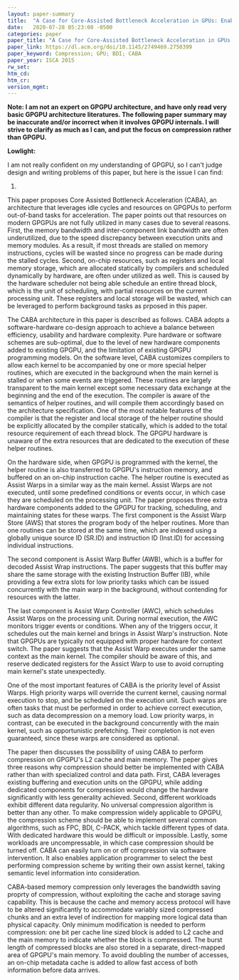```yaml
---
layout: paper-summary
title:  "A Case for Core-Assisted Bottleneck Acceleration in GPUs: Enabling Flexible Data Compression with Assist Warps"
date:   2020-07-28 05:23:00 -0500
categories: paper
paper_title: "A Case for Core-Assisted Bottleneck Acceleration in GPUs: Enabling Flexible Data Compression with Assist Warps"
paper_link: https://dl.acm.org/doi/10.1145/2749469.2750399
paper_keyword: Compression; GPU; BDI; CABA
paper_year: ISCA 2015
rw_set:
htm_cd:
htm_cr:
version_mgmt:
---
```


**Note: I am not an expert on GPGPU architecture, and have only read very basic GPGPU architecture literatures. The following
paper summary may be inaccurate and/or incorrect when it involves GPGPU internals. I will strive to clarify as much as I can,
and put the focus on compression rather than GPGPU.**



**Lowlight:**

I am not really confident on my understanding of GPGPU, so I can't judge design and writing problems of this paper, but here
is the issue I can find:

1. 

This paper proposes Core Assisted Bottleneck Acceleration (CABA), an architecture that leverages idle cycles and resources 
on GPGPUs to perform out-of-band tasks for acceleration.
The paper points out that resources on modern GPGPUs are not fully utilized in many cases due to several reasons. 
First, the memory bandwidth and inter-component link bandwidth are often underutilized, due to the speed discrepancy between
execution units and memory modules. As a result, if most threads are stalled on memory instructions, cycles will be 
wasted since no progress can be made during the stalled cycles.
Second, on-chip resources, such as registers and local memory storage, which are allocated statically by compilers
and scheduled dynamically by hardware, are often under utilized as well. This is caused by the hardware scheduler not
being able schedule an entire thread block, which is the unit of scheduling, with partial resources on the current
processing unit. These registers and local storage will be wasted, which can be leveraged to perform background tasks
as prposed in this paper.

The CABA architecture in this paper is described as follows. CABA adopts a software-hardware co-design approach to achieve
a balance between efficiency, usability and hardware complexity. Pure hardware or software schemes are sub-optimal, due
to the level of new hardware components added to existing GPGPU, and the limitation of existing GPGPU programming models.
On the software level, CABA customizes compilers to allow each kernel to be accompanied by one or more special helper 
routines, which are executed in the background when the main kernel is stalled or when some events are triggered.
These routines are largely transparent to the main kernel except some necessary data exchange at the beginning and the 
end of the execution.
The compiler is aware of the semantics of helper routines, and will compile them accordingly based on the architecture
specification. One of the most notable features of the compiler is that the register and local storage of the helper 
routine should be explicitly allocated by the compiler statically, which is added to the total resource requirement
of each thread block. The GPGPU hardware is unaware of the extra resources that are dedicated to the execution of 
these helper routines.

On the hardware side, when GPGPU is programmed with the kernel, the helper routine is also transferred to GPGPU's instruction
memory, and buffered on an on-chip instruction cache. The helper routine is executed as Assist Warps in a similar way
as the main kernel. Assist Warps are not executed, until some predefined conditions or events occur, in which case they
are scheduled on the processing unit.
The paper proposes three extra hardware components added to the GPGPU for tracking, scheduling, and maintaining states
for these warps. The first component is the Assist Warp Store (AWS) that stores the program body of the helper routines.
More than one routines can be stored at the same time, which are indexed using a globally unique source ID (SR.ID) and 
instruction ID (Inst.ID) for accessing individual instructions. 

The second component is Assist Warp Buffer (AWB), which is a buffer for decoded Assist Wrap instructions. The paper suggests
that this buffer may share the same storage with the existing Instruction Buffer (IB), while providing a few extra slots
for low priority tasks which can be issued concurrently with the main warp in the background, without contending for
resources with the latter.

The last component is Assist Warp Controller (AWC), which schedules Assist Warps on the processing unit. During normal
execution, the AWC monitors trigger events or conditions. When any of the triggers occur, it schedules out the main kernel
and brings in Assist Warp's instruction. Note that GPGPUs are typically not equipped with proper hardware for context
switch. The paper suggests that the Assist Warp executes under the same context as the main kernel. The compiler should
be aware of this, and reserve dedicated registers for the Assict Warp to use to avoid corrupting main kernel's state
unexpectedly.

One of the most important features of CABA is the priority level of Assist Warps. High priority warps will override the
current kernel, causing normal execution to stop, and be scheduled on the execution unit. Such warps are often tasks
that must be performed in order to achieve correct execution, such as data decompression on a memory load.
Low priority warps, in contrast, can be executed in the background concurrently with the main kernel, such as 
opportunistic prefetching. Their completion is not even guaranteed, since these warps are considered as optional.

The paper then discusses the possibility of using CABA to perform compression on GPGPU's L2 cache and main memory.
The peper gives three reasons why compression should better be implemented with CABA rather than with specialized
control and data path. First, CABA leverages existing buffering and execution units on the GPGPU, while adding 
dedicated components for compression would change the hardware significantly with less generality achieved. Second, 
different workloads exhibit different data regularity. No universal compression algorithm is better than any other.
To make compression widely applicable to GPGPU, the compression scheme should be able to implement several common
algorithms, such as FPC, BDI, C-PACK, which tackle different types of data. With dedicated hardware this would be 
difficult or impossible. Lastly, some workloads are uncompressable, in which case compression should be turned off.
CABA can easily turn on or off compression via software intervention. It also enables application programmer to
select the best performing compression scheme by writing their own assist kernel, taking semantic level information
into consideration.

CABA-based memory compression only leverages the bandwidth saving proprty of compression, without exploiting 
the cache and storage saving capability. This is because the cache and memory access protocol will have to be
altered significantly to accommodate variably sized compressed chunks and an extra level of indirection for 
mapping more logical data than physical capacity. 
Only minimum modification is needed to perform compression: one bit per cache line sized block is added to L2 cache and 
the main memory to indicate whether the block is compressed. The burst length of compressed blocks are also stored
in a separate, direct-mapped area of GPGPU's main memory.
To avoid doubling the number of accesses, an on-chip metadata cache is added to allow fast access of both information
before data arrives.


